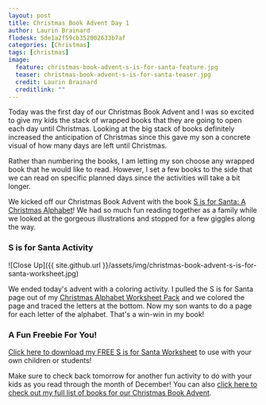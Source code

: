```yaml
---
layout: post
title: Christmas Book Advent Day 1
author: Laurin Brainard
flodesk: 5de1a2f59cb352002633b7af
categories: [Christmas]
tags: [christmas]
image:
  feature: christmas-book-advent-s-is-for-santa-feature.jpg
  teaser: christmas-book-advent-s-is-for-santa-teaser.jpg
  credit: Laurin Brainard
  creditlink: ""
---
```

Today was the first day of our Christmas Book Advent and I was so excited to give my kids the stack of wrapped books that they are going to open each day until Christmas. Looking at the big stack of books definitely increased the anticipation of Christmas since this gave my son a concrete visual of how many days are left until Christmas. 

Rather than numbering the books, I am letting my son choose any wrapped book that he would like to read. However, I set a few books to the side that we can read on specific planned days since the activities will take a bit longer.

We kicked off our Christmas Book Advent with the book [S is for Santa: A Christmas Alphabet](https://amzn.to/2DwoF9K)! We had so much fun reading together as a family while we looked at the gorgeous illustrations and stopped for a few giggles along the way. 

### S is for Santa Activity
![Close Up]({{ site.github.url }}/assets/img/christmas-book-advent-s-is-for-santa-worksheet.jpg)

We ended today's advent with a coloring activity. I pulled the S is for Santa page out of my [Christmas Alphabet Worksheet Pack](https://www.teacherspayteachers.com/Product/Christmas-Alphabet-Worksheets-50-off-for-48-Hours-5070828) and we colored the page and traced the letters at the bottom. Now my son wants to do a page for each letter of the alphabet. That's a win-win in my book! 

### A Fun Freebie For You!
[Click here to download my FREE S is for Santa Worksheet](https://drive.google.com/file/d/1JFrRT6TRdK7OijMiFbrhXmgon1Fdl5fb/view?usp=sharing) to use with your own children or students!

Make sure to check back tomorrow for another fun activity to do with your kids as you read through the month of December! You can also [click here to check out my full list of books for our Christmas Book Advent](https://theprimarybrain.com/christmas/2019/11/29/Christmas-Book-Advent/).
